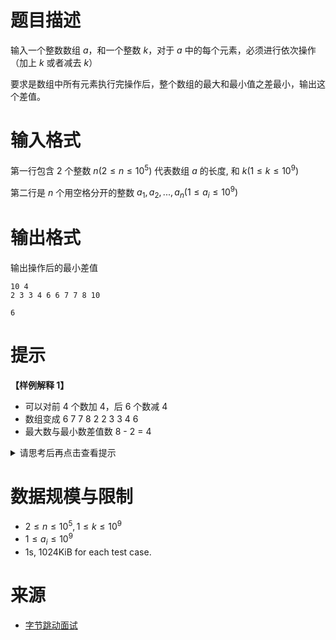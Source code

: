 # 题目描述

输入一个整数数组 $a$，和一个整数 $k$，对于 $a$ 中的每个元素，必须进行依次操作（加上 $k$ 或者减去 $k$）

要求是数组中所有元素执行完操作后，整个数组的最大和最小值之差最小，输出这个差值。

# 输入格式

第一行包含 2 个整数 $n(2 \le n \le 10^5)$ 代表数组 $a$ 的长度, 和 $k(1 \le k \le 10^9)$

第二行是 $n$ 个用空格分开的整数 $a_1, a_2, ..., a_n(1 \le a_i \le 10^9)$ 
# 输出格式

输出操作后的最小差值

```input1
10 4
2 3 3 4 6 6 7 7 8 10
```

```output1
6
```

# 提示
**【样例解释 1】**
* 可以对前 4 个数加 4，后 6 个数减 4
* 数组变成 6 7 7 8 2 2 3 3 4 6
* 最大数与最小数差值数 8 - 2 = 4

<details>
<summary>请思考后再点击查看提示</summary>

</details>

# 数据规模与限制
* $2 \le n \le 10^5, 1 \le k \le 10^9$
* $1 \le a_i \le 10^9$
* 1s, 1024KiB for each test case.

# 来源
* [字节跳动面试](https://ac.nowcoder.com/acm/contest/70845/D)